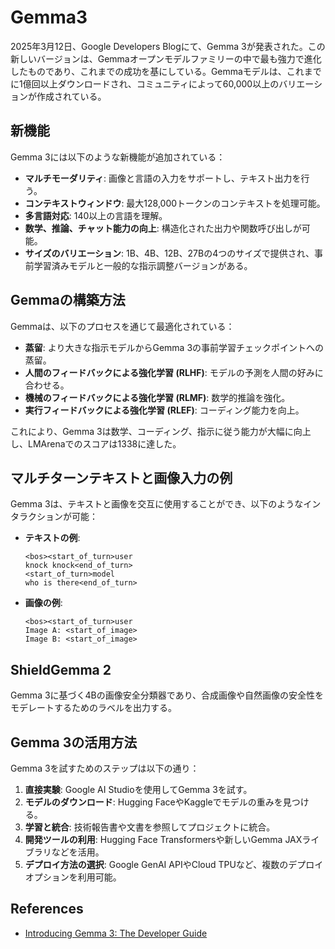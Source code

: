 # Gemma3

2025年3月12日、Google Developers Blogにて、Gemma 3が発表された。この新しいバージョンは、Gemmaオープンモデルファミリーの中で最も強力で進化したものであり、これまでの成功を基にしている。Gemmaモデルは、これまでに1億回以上ダウンロードされ、コミュニティによって60,000以上のバリエーションが作成されている。

## 新機能

Gemma 3には以下のような新機能が追加されている：

- **マルチモーダリティ**: 画像と言語の入力をサポートし、テキスト出力を行う。
- **コンテキストウィンドウ**: 最大128,000トークンのコンテキストを処理可能。
- **多言語対応**: 140以上の言語を理解。
- **数学、推論、チャット能力の向上**: 構造化された出力や関数呼び出しが可能。
- **サイズのバリエーション**: 1B、4B、12B、27Bの4つのサイズで提供され、事前学習済みモデルと一般的な指示調整バージョンがある。

## Gemmaの構築方法

Gemmaは、以下のプロセスを通じて最適化されている：

- **蒸留**: より大きな指示モデルからGemma 3の事前学習チェックポイントへの蒸留。
- **人間のフィードバックによる強化学習 (RLHF)**: モデルの予測を人間の好みに合わせる。
- **機械のフィードバックによる強化学習 (RLMF)**: 数学的推論を強化。
- **実行フィードバックによる強化学習 (RLEF)**: コーディング能力を向上。

これにより、Gemma 3は数学、コーディング、指示に従う能力が大幅に向上し、LMArenaでのスコアは1338に達した。

## マルチターンテキストと画像入力の例

Gemma 3は、テキストと画像を交互に使用することができ、以下のようなインタラクションが可能：

- **テキストの例**:

   ```
   <bos><start_of_turn>user
   knock knock<end_of_turn>
   <start_of_turn>model
   who is there<end_of_turn>
   ```

- **画像の例**:
  
   ```
   <bos><start_of_turn>user
   Image A: <start_of_image>
   Image B: <start_of_image>
   ```

## ShieldGemma 2

Gemma 3に基づく4Bの画像安全分類器であり、合成画像や自然画像の安全性をモデレートするためのラベルを出力する。

## Gemma 3の活用方法

Gemma 3を試すためのステップは以下の通り：

1. **直接実験**: Google AI Studioを使用してGemma 3を試す。
2. **モデルのダウンロード**: Hugging FaceやKaggleでモデルの重みを見つける。
3. **学習と統合**: 技術報告書や文書を参照してプロジェクトに統合。
4. **開発ツールの利用**: Hugging Face Transformersや新しいGemma JAXライブラリなどを活用。
5. **デプロイ方法の選択**: Google GenAI APIやCloud TPUなど、複数のデプロイオプションを利用可能。

## References

- [Introducing Gemma 3: The Developer Guide](https://developers.googleblog.com/en/introducing-gemma3/)
